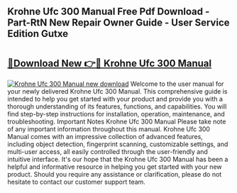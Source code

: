 ## Krohne Ufc 300 Manual Free Pdf Download - Part-RtN New Repair Owner Guide - User Service Edition Gutxe

# <h2><a href="http://bc16728.oget.top/?id=Krohne+Ufc+300+Manual">🔗Download New 👉🔴 Krohne Ufc 300 Manual</a></h2>

[![Krohne Ufc 300 Manual new download](https://i.imgur.com/5g1atiW.png)](http://bc16728.oget.top/?id=Krohne+Ufc+300+Manual)
Welcome to the user manual for your newly delivered Krohne Ufc 300 Manual. This comprehensive guide is intended to help you get started with your product and provide you with a thorough understanding of its features, functions, and capabilities. You will find step-by-step instructions for installation, operation, maintenance, and troubleshooting. Important Notes Krohne Ufc 300 Manual Please take note of any important information throughout this manual. Krohne Ufc 300 Manual comes with an impressive collection of advanced features, including object detection, fingerprint scanning, customizable settings, and multi-user access, all easily controlled through the user-friendly and intuitive interface. It's our hope that the Krohne Ufc 300 Manual has been a helpful and informative resource in helping you get started with your new product. Should you require any assistance or clarification, please do not hesitate to contact our customer support team.
